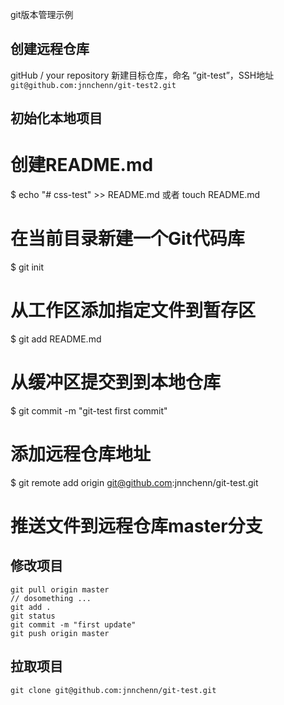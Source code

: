 git版本管理示例

## 创建远程仓库
gitHub / your repository 新建目标仓库，命名 “git-test”，SSH地址`git@github.com:jnnchenn/git-test2.git`

## 初始化本地项目
# 创建README.md
$ echo "# css-test" >> README.md 或者 touch README.md 
# 在当前目录新建一个Git代码库
$ git init 
# 从工作区添加指定文件到暂存区
$ git add README.md 
# 从缓冲区提交到到本地仓库
$ git commit -m "git-test first commit" 
# 添加远程仓库地址
$ git remote add origin git@github.com:jnnchenn/git-test.git 
# 推送文件到远程仓库master分支

## 修改项目
    git pull origin master
    // dosomething ...
    git add .
    git status 
    git commit -m "first update"
    git push origin master

## 拉取项目
    git clone git@github.com:jnnchenn/git-test.git
